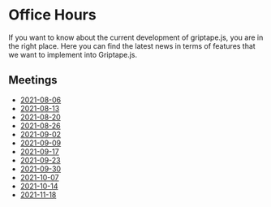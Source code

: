 # Office Hours

If you want to know about the current development of griptape.js, you are in the right place.
Here you can find the latest news in terms of features that we want to implement into Griptape.js.

## Meetings

- [2021-08-06](/updates/2021-08-06)
- [2021-08-13](/updates/2021-08-13)
- [2021-08-20](/updates/2021-08-20)
- [2021-08-26](/updates/2021-08-26)
- [2021-09-02](/updates/2021-09-02)
- [2021-09-09](/updates/2021-09-09)
- [2021-09-17](/updates/2021-09-17)
- [2021-09-23](/updates/2021-09-23)
- [2021-09-30](/updates/2021-09-30)
- [2021-10-07](/updates/2021-10-07)
- [2021-10-14](/updates/2021-10-14)
- [2021-11-18](/updates/2021-11-18)
